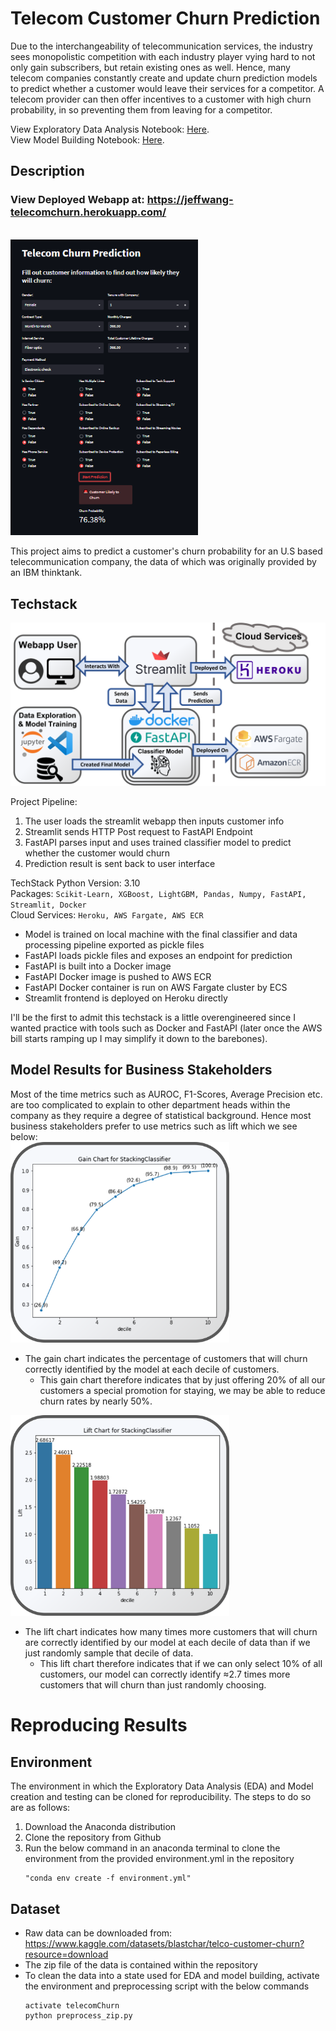 # Telecom Customer Churn Prediction

Due to the interchangeability of telecommunication services, the industry sees monopolistic competition with each industry player vying hard to not only gain subscribers, but retain existing ones as well. Hence, many telecom companies constantly create and update churn prediction models to predict whether a customer would leave their services for a competitor. A telecom provider can then offer incentives to a customer with high churn probability, in so preventing them from leaving for a competitor.

View Exploratory Data Analysis Notebook: [Here](https://github.com/Jeff-ChenFan-Wang/TelecomChurnAnalysis/blob/master/EDA.ipynb). <br>
View Model Building Notebook: [Here](https://github.com/Jeff-ChenFan-Wang/TelecomChurnAnalysis/blob/master/Model.ipynb).

## Description
### View Deployed Webapp at: https://jeffwang-telecomchurn.herokuapp.com/<br>
<br>
<img src = "readmeImgs/demo.png" width = 300><br>

This project aims to predict a customer's churn probability for an U.S based telecommunication company, the data of which was originally provided by an IBM thinktank. 



## Techstack
<img src = "readmeImgs/techstack.png" width = 600><br>

Project Pipeline:
 1. The user loads the streamlit webapp then inputs customer info
 2. Streamlit sends HTTP Post request to FastAPI Endpoint
 3. FastAPI parses input and uses trained classifier model to predict whether the customer would churn
 4. Prediction result is sent back to user interface

TechStack
Python Version: 3.10 <br>
Packages: `Scikit-Learn, XGBoost, LightGBM, Pandas, Numpy, FastAPI, Streamlit, Docker` <br>
Cloud Services: `Heroku, AWS Fargate, AWS ECR`<br>
 - Model is trained on local machine with the final classifier and data processing pipeline exported as pickle files
 - FastAPI loads pickle files and exposes an endpoint for prediction
 - FastAPI is built into a Docker image
 - FastAPI Docker image is pushed to AWS ECR
 - FastAPI Docker container is run on AWS Fargate cluster by ECS
 - Streamlit frontend is deployed on Heroku directly

I'll be the first to admit this techstack is a little overengineered since I wanted practice with tools such as Docker and FastAPI (later once the AWS bill starts ramping up I may simplify it down to the barebones).<br>

## Model Results for Business Stakeholders
Most of the time metrics such as AUROC, F1-Scores, Average Precision etc. are too complicated to explain to other department heads within the company as they require a degree of statistical background. Hence most business stakeholders prefer to use metrics such as lift which we see below:<br>
<img src = "readmeImgs/gainChart.png" width = 350><br>
 - The gain chart indicates the percentage of customers that will churn correctly identified by the model at each decile of customers. 
    - This gain chart therefore indicates that by just offering 20% of all our customers a special promotion for staying, we may be able to reduce churn rates by nearly 50%. <br>

 <img src = "readmeImgs/liftChart.png" width = 350><br>
 - The lift chart indicates how many times more customers that will churn are correctly identified by our model at each decile of data than if we just randomly sample that decile of data.
    - This lift chart therefore indicates that if we can only select 10% of all customers, our model can correctly identify ≈2.7 times more customers that will churn than just randomly choosing. <br>

# Reproducing Results
## Environment
The environment in which the Exploratory Data Analysis (EDA) and Model creation and testing can be cloned for reproducibility. The steps to do so are as follows:
1. Download the Anaconda distribution 
2. Clone the repository from Github
3. Run the below command in an anaconda terminal to clone the environment from the provided environment.yml in the repository
    ```
    "conda env create -f environment.yml"
    ```


## Dataset 
- Raw data can be downloaded from: https://www.kaggle.com/datasets/blastchar/telco-customer-churn?resource=download
- The zip file of the data is contained within the repository
- To clean the data into a state used for EDA and model building, activate the environment and preprocessing script with the below commands
    ```
    activate telecomChurn
    python preprocess_zip.py
    ```
